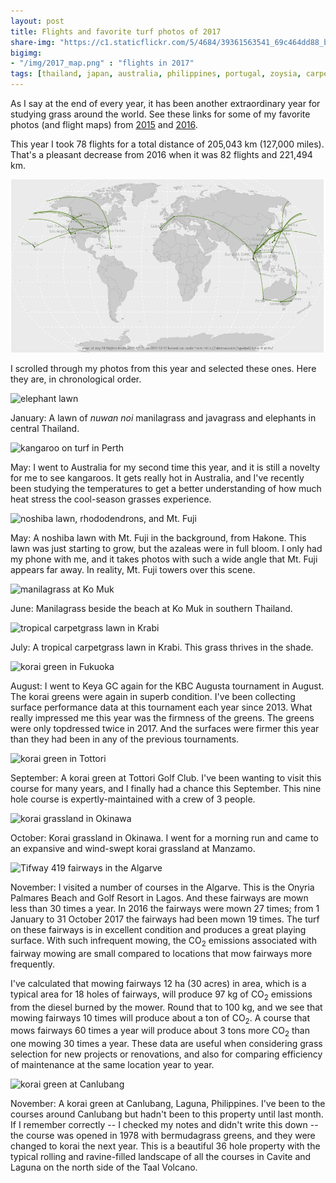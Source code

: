 ```yaml
---
layout: post
title: Flights and favorite turf photos of 2017
share-img: "https://c1.staticflickr.com/5/4684/39361563541_69c464dd88_b_d.jpg"
bigimg:
- "/img/2017_map.png" : "flights in 2017"
tags: [thailand, japan, australia, philippines, portugal, zoysia, carpetgrass, bermudagrass]
---
```


As I say at the end of every year, it has been another extraordinary year for studying grass around the world. See these links for some of my favorite photos (and flight maps) from [2015](http://www.blog.asianturfgrass.com/2015/12/map-of-all-the-flights-i-took-this-year.html) and [2016](http://www.blog.asianturfgrass.com/2016/12/map-of-all-the-flights-i-took-in-2016.html).

This year I took 78 flights for a total distance of 205,043 km (127,000 miles). That's a pleasant decrease from 2016 when it was 82 flights and 221,494 km.

![2017 flight map](/img/2017_map.png)

I scrolled through my photos from this year and selected these ones. Here they are, in chronological order.

![elephant lawn](https://c1.staticflickr.com/5/4688/39361562991_ac7a5e666e_b_d.jpg)

January: A lawn of *nuwan noi* manilagrass and javagrass and elephants in central Thailand.

![kangaroo on turf in Perth](https://c1.staticflickr.com/5/4737/39361562611_13aacef4c9_b_d.jpg)

May: I went to Australia for my second time this year, and it is still a novelty for me to see kangaroos. It gets really hot in Australia, and I've recently been studying the temperatures to get a better understanding of how much heat stress the cool-season grasses experience.

![noshiba lawn, rhododendrons, and Mt. Fuji](https://c1.staticflickr.com/5/4732/38484248985_a2bc876f80_b_d.jpg)

May: A noshiba lawn with Mt. Fuji in the background, from Hakone. This lawn was just starting to grow, but the azaleas were in full bloom. I only had my phone with me, and it takes photos with such a wide angle that Mt. Fuji appears far away. In reality, Mt. Fuji towers over this scene.

![manilagrass at Ko Muk](https://c1.staticflickr.com/5/4589/24497465937_61afbcca95_c_d.jpg)

June: Manilagrass beside the beach at Ko Muk in southern Thailand.

![tropical carpetgrass lawn in Krabi](https://c1.staticflickr.com/5/4684/39361563541_69c464dd88_b_d.jpg)

July: A tropical carpetgrass lawn in Krabi. This grass thrives in the shade.

![korai green in Fukuoka](https://c1.staticflickr.com/5/4640/39361563991_9821c9772c_b_d.jpg)

August: I went to Keya GC again for the KBC Augusta tournament in August. The korai greens were again in superb condition. I've been collecting surface performance data at this tournament each year since 2013. What really impressed me this year was the firmness of the greens. The greens were only topdressed twice in 2017. And the surfaces were firmer this year than they had been in any of the previous tournaments.

![korai green in Tottori](https://c1.staticflickr.com/5/4635/39361562101_9463a7da53_b_d.jpg)

September: A korai green at Tottori Golf Club. I've been wanting to visit this course for many years, and I finally had a chance this September. This nine hole course is expertly-maintained with a crew of 3 people.

![korai grassland in Okinawa](https://c1.staticflickr.com/5/4590/39361561001_0acc925933_b_d.jpg)

October: Korai grassland in Okinawa. I went for a morning run and came to an expansive and wind-swept korai grassland at Manzamo.

![Tifway 419 fairways in the Algarve](https://c1.staticflickr.com/5/4682/39361564301_a73cdeaafa_b_d.jpg)

November: I visited a number of courses in the Algarve. This is the Onyria Palmares Beach and Golf Resort in Lagos. And these fairways are mown less than 30 times a year. In 2016 the fairways were mown 27 times; from 1 January to 31 October 2017 the fairways had been mown 19 times. The turf on these fairways is in excellent condition and produces a great playing surface. With such infrequent mowing, the CO<sub>2</sub> emissions associated with fairway mowing are small compared to locations that mow fairways more frequently.

I've calculated that mowing fairways 12 ha (30 acres) in area, which is a typical area for 18 holes of fairways, will produce 97 kg of CO<sub>2</sub> emissions from the diesel burned by the mower. Round that to 100 kg, and we see that mowing fairways 10 times will produce about a ton of CO<sub>2</sub>. A course that mows fairways 60 times a year will produce about 3 tons more CO<sub>2</sub> than one mowing 30 times a year. These data are useful when considering grass selection for new projects or renovations, and also for comparing efficiency of maintenance at the same location year to year.

![korai green at Canlubang](https://c1.staticflickr.com/5/4683/39361565711_90e1c66ddc_b_d.jpg)

November: A korai green at Canlubang, Laguna, Philippines. I've been to the courses around Canlubang but hadn't been to this property until last month. If I remember correctly -- I checked my notes and didn't write this down -- the course was opened in 1978 with bermudagrass greens, and they were changed to korai the next year. This is a beautiful 36 hole property with the typical rolling and ravine-filled landscape of all the courses in Cavite and Laguna on the north side of the Taal Volcano.














